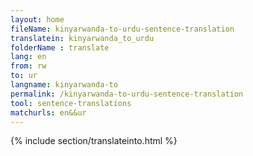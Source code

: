 ```yaml
---
layout: home
fileName: kinyarwanda-to-urdu-sentence-translation
translatein: kinyarwanda_to_urdu
folderName : translate
lang: en
from: rw
to: ur
langname: kinyarwanda-to
permalink: /kinyarwanda-to-urdu-sentence-translation
tool: sentence-translations
matchurls: en&&ur
---
```

{% include section/translateinto.html %}
